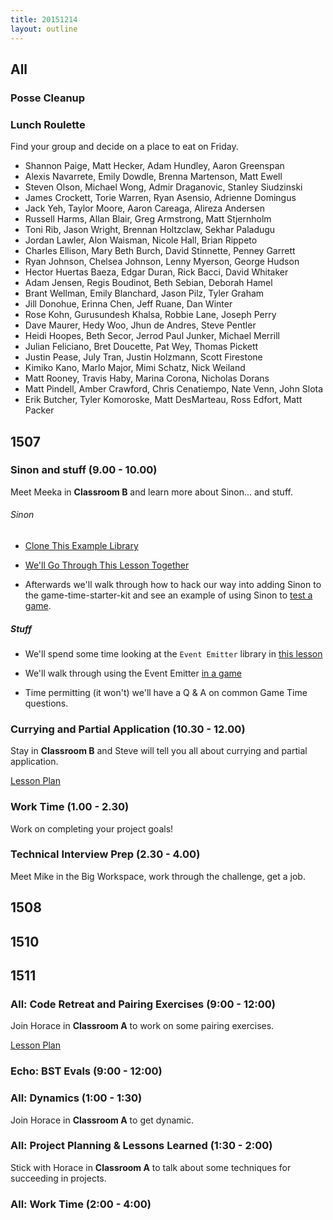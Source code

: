 ```yaml
---
title: 20151214
layout: outline
---
```


## All

### Posse Cleanup

### Lunch Roulette

Find your group and decide on a place to eat on Friday.

* Shannon Paige, Matt Hecker, Adam Hundley, Aaron Greenspan
* Alexis Navarrete, Emily Dowdle, Brenna Martenson, Matt Ewell
* Steven Olson, Michael Wong, Admir Draganovic, Stanley Siudzinski
* James Crockett, Torie Warren, Ryan Asensio, Adrienne Domingus
* Jack Yeh, Taylor Moore, Aaron Careaga, Alireza Andersen
* Russell Harms, Allan Blair, Greg Armstrong, Matt Stjernholm
* Toni Rib, Jason Wright, Brennan Holtzclaw, Sekhar Paladugu
* Jordan Lawler, Alon Waisman, Nicole Hall, Brian Rippeto
* Charles Ellison, Mary Beth Burch, David Stinnette, Penney Garrett
* Ryan Johnson, Chelsea Johnson, Lenny Myerson, George Hudson
* Hector Huertas Baeza, Edgar Duran, Rick Bacci, David Whitaker
* Adam Jensen, Regis Boudinot, Beth Sebian, Deborah Hamel
* Brant Wellman, Emily Blanchard, Jason Pilz, Tyler Graham
* Jill Donohue, Erinna Chen, Jeff Ruane, Dan Winter
* Rose Kohn, Gurusundesh Khalsa, Robbie Lane, Joseph Perry
* Dave Maurer, Hedy Woo, Jhun de Andres, Steve Pentler
* Heidi Hoopes, Beth Secor, Jerrod Paul Junker, Michael Merrill
* Julian Feliciano, Bret Doucette, Pat Wey, Thomas Pickett
* Justin Pease, July Tran, Justin Holzmann, Scott Firestone
* Kimiko Kano, Marlo Major, Mimi Schatz, Nick Weiland
* Matt Rooney, Travis Haby, Marina Corona, Nicholas Dorans
* Matt Pindell, Amber Crawford, Chris Cenatiempo, Nate Venn, John Slota
* Erik Butcher, Tyler Komoroske, Matt DesMarteau, Ross Edfort, Matt Packer

## 1507

### Sinon and stuff (9.00 - 10.00)

Meet Meeka in **Classroom B** and learn more about Sinon... and stuff.

###### Sinon
* [Clone This Example Library](https://github.com/turingschool-examples/spy-vs-spy)
* [We'll Go Through This Lesson Together](https://github.com/turingschool/lesson_plans/blob/master/ruby_04-apis_and_scalability/testing_javascript-mocks_and_stubs.markdown)

* Afterwards we'll walk through how to hack our way into adding Sinon to the game-time-starter-kit and see an example of using Sinon to [test a game](https://github.com/turingschool-examples/sinon-and-event-gametime).

##### Stuff
* We'll spend some time looking at the `Event Emitter` library in [this lesson](https://github.com/turingschool/lesson_plans/blob/master/ruby_04-apis_and_scalability/event_emitter.md)
* We'll walk through using the Event Emitter [in a game](https://github.com/turingschool-examples/sinon-and-event-gametime)

* Time permitting (it won't) we'll have a Q & A on common Game Time questions. 

### Currying and Partial Application (10.30 - 12.00)

Stay in **Classroom B** and Steve will tell you all about currying and partial application.

[Lesson Plan](https://github.com/mdn/advanced-js-fundamentals-ck/blob/gh-pages/tutorials/02-functions/03-currying-and-partial-application.md)

### Work Time (1.00 - 2.30)

Work on completing your project goals!

### Technical Interview Prep (2.30 - 4.00)

Meet Mike in the Big Workspace, work through the challenge, get a job.

## 1508

## 1510

## 1511

### All: Code Retreat and Pairing Exercises (9:00 - 12:00)

Join Horace in **Classroom A** to work on some pairing exercises.

[Lesson Plan](https://github.com/turingschool/lesson_plans/blob/master/ruby_01-object_oriented_programming_with_ruby/pairing_patterns.markdown)

### Echo: BST Evals (9:00 - 12:00)

### All: Dynamics (1:00 - 1:30)

Join Horace in **Classroom A** to get dynamic.

### All: Project Planning & Lessons Learned (1:30 - 2:00)

Stick with Horace in **Classroom A** to talk about some
techniques for succeeding in projects.

### All: Work Time (2:00 - 4:00)
